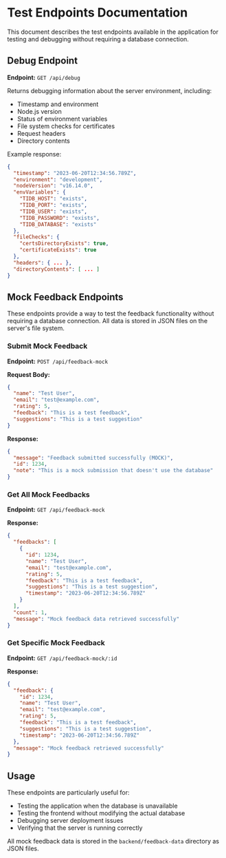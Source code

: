 # Test Endpoints Documentation

This document describes the test endpoints available in the application for testing and debugging without requiring a database connection.

## Debug Endpoint

**Endpoint:** `GET /api/debug`

Returns debugging information about the server environment, including:
- Timestamp and environment
- Node.js version
- Status of environment variables
- File system checks for certificates
- Request headers
- Directory contents

Example response:
```json
{
  "timestamp": "2023-06-20T12:34:56.789Z",
  "environment": "development",
  "nodeVersion": "v16.14.0",
  "envVariables": {
    "TIDB_HOST": "exists",
    "TIDB_PORT": "exists",
    "TIDB_USER": "exists",
    "TIDB_PASSWORD": "exists",
    "TIDB_DATABASE": "exists"
  },
  "fileChecks": {
    "certsDirectoryExists": true,
    "certificateExists": true
  },
  "headers": { ... },
  "directoryContents": [ ... ]
}
```

## Mock Feedback Endpoints

These endpoints provide a way to test the feedback functionality without requiring a database connection. All data is stored in JSON files on the server's file system.

### Submit Mock Feedback

**Endpoint:** `POST /api/feedback-mock`

**Request Body:**
```json
{
  "name": "Test User",
  "email": "test@example.com",
  "rating": 5,
  "feedback": "This is a test feedback",
  "suggestions": "This is a test suggestion"
}
```

**Response:**
```json
{
  "message": "Feedback submitted successfully (MOCK)",
  "id": 1234,
  "note": "This is a mock submission that doesn't use the database"
}
```

### Get All Mock Feedbacks

**Endpoint:** `GET /api/feedback-mock`

**Response:**
```json
{
  "feedbacks": [
    {
      "id": 1234,
      "name": "Test User",
      "email": "test@example.com",
      "rating": 5,
      "feedback": "This is a test feedback",
      "suggestions": "This is a test suggestion",
      "timestamp": "2023-06-20T12:34:56.789Z"
    }
  ],
  "count": 1,
  "message": "Mock feedback data retrieved successfully"
}
```

### Get Specific Mock Feedback

**Endpoint:** `GET /api/feedback-mock/:id`

**Response:**
```json
{
  "feedback": {
    "id": 1234,
    "name": "Test User",
    "email": "test@example.com",
    "rating": 5,
    "feedback": "This is a test feedback",
    "suggestions": "This is a test suggestion",
    "timestamp": "2023-06-20T12:34:56.789Z"
  },
  "message": "Mock feedback retrieved successfully"
}
```

## Usage

These endpoints are particularly useful for:
- Testing the application when the database is unavailable
- Testing the frontend without modifying the actual database
- Debugging server deployment issues
- Verifying that the server is running correctly

All mock feedback data is stored in the `backend/feedback-data` directory as JSON files. 